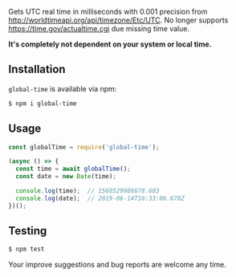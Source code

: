 Gets UTC real time in milliseconds with 0.001 precision from http://worldtimeapi.org/api/timezone/Etc/UTC.
No longer supports https://time.gov/actualtime.cgi due missing time value.

**It's completely not dependent on your system or local time.**

## Installation
`global-time` is available via npm:
``` bash
$ npm i global-time
```

## Usage
``` js
const globalTime = require('global-time');

(async () => {
  const time = await globalTime();
  const date = new Date(time);

  console.log(time);  // 1560529986678.603
  console.log(date);  // 2019-06-14T16:33:06.678Z
})();
```

## Testing
``` bash
$ npm test
```

Your improve suggestions and bug reports are welcome any time.
